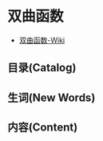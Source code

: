 # 双曲函数 

- [双曲函数-Wiki](https://zh.wikipedia.org/wiki/%E5%8F%8C%E6%9B%B2%E5%87%BD%E6%95%B0)


## 目录(Catalog)



## 生词(New Words)



## 内容(Content)